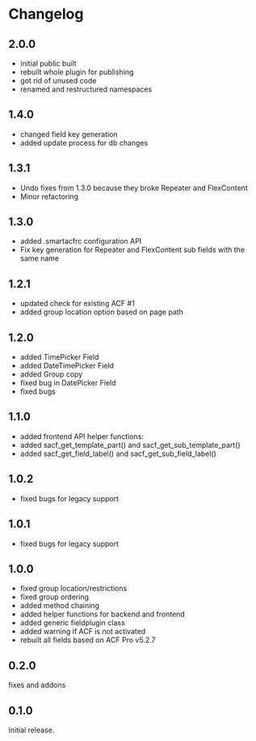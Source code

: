 # Changelog

## 2.0.0
* initial public built
* rebuilt whole plugin for publishing
* got rid of unused code
* renamed and restructured namespaces

## 1.4.0
* changed field key generation
* added update process for db changes

## 1.3.1
* Undo fixes from 1.3.0 because they broke Repeater and FlexContent
* Minor refactoring

## 1.3.0
* added .smartacfrc configuration API
* Fix key generation for Repeater and FlexContent sub fields with the same name

## 1.2.1
* updated check for existing ACF #1
* added group location option based on page path

## 1.2.0
* added TimePicker Field
* added DateTimePicker Field
* added Group copy
* fixed bug in DatePicker Field
* fixed bugs

## 1.1.0
* added frontend API helper functions:
* added sacf_get_template_part() and sacf_get_sub_template_part()
* added sacf_get_field_label() and sacf_get_sub_field_label()

## 1.0.2
* fixed bugs for legacy support

## 1.0.1
* fixed bugs for legacy support

## 1.0.0
* fixed group location/restrictions
* fixed group ordering
* added method chaining
* added helper functions for backend and frontend
* added generic fieldplugin class
* added warning if ACF is not activated
* rebuilt all fields based on ACF Pro v5.2.7

## 0.2.0
fixes and addons

## 0.1.0
Initial release.
